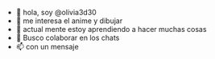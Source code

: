 - 👋 hola, soy @olivia3d30
- 👀 me interesa el anime y dibujar
- 🌱 actual mente estoy aprendiendo a hacer muchas cosas
- 💞️ Busco colaborar en los chats
- 📫 con un mensaje

<!---
olivia3d30/olivia3d30 is a ✨ special ✨ repository because its `README.md` (this file) appears on your GitHub profile.
You can click the Preview link to take a look at your changes.
--->
